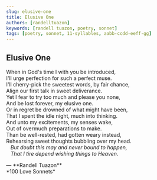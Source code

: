 ```yaml
---
slug: elusive-one
title: Elusive One
authors: [randelltuazon]
keywords: [randell tuazon, poetry, sonnet]
tags: [poetry, sonnet, 11-syllables, aabb-ccdd-eeff-gg]
---
```


## Elusive One

When in God's time I with you be introduced,  
I'll urge perfection for such a perfect muse.  
I'll cherry-pick the sweetest words, by fair chance,  
Align our first talk in sweet deliverance.  
Yet I fear to try too much and please you none,  
And be lost forever, my elusive one.  
Or in regret be drowned of what might have been,  
That I spent the idle night, much into thinking.  
And unto my excitements, my senses wake,  
Out of overmuch preparations to make.  
Than be well-rested, had gotten weary instead,  
Rehearsing sweet thoughts bubbling over my head.  
&nbsp;&nbsp; *But doubt this may and never bound to happen,*  
&nbsp;&nbsp; *That I tire depend wishing things to Heaven.*  

<footer>— **Randell Tuazon** <div class="text-sm mt-1">*100 Love Sonnets*</div></footer>
